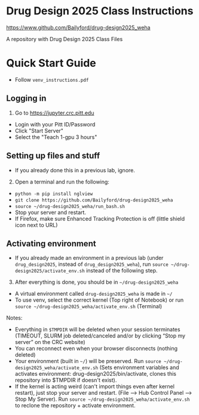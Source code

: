 # Drug Design 2025 Class Instructions
https://www.github.com/Bailyford/drug-design2025_weha

A repository with Drug Design 2025 Class Files

# Quick Start Guide
* Follow `venv_instructions.pdf`

## Logging in
1.	Go to https://jupyter.crc.pitt.edu
* Login with your Pitt ID/Password
* Click "Start Server"
* Select the "Teach 1-gpu 3 hours"

## Setting up files and stuff
* If you already done this in a previous lab, ignore.
2.	Open a terminal and run the following:
* ``python -m pip install nglview``
*	``git clone https://github.com/Bailyford/drug-design2025_weha``
*	``source ~/drug-design2025_weha/run_bash.sh``
*	Stop your server and restart.
*	If Firefox, make sure Enhanced Tracking Protection is off (little shield icon next to URL)

## Activating environment
* If you already made an environment in a previous lab (under ``drug_design2025``, instead of ``drug_design2025_weha``), run ``source ~/drug-design2025/activate_env.sh`` instead of the following step.
3.	After everything is done, you should be in ``~/drug-design2025_weha``
* A virtual environment called ``drug-design2025_weha`` is made in ``~/``
* To use venv, select the correct kernel (Top right of Notebook) or run ``source ~/drug-design2025_weha/activate_env.sh`` (Terminal)

Notes:
* Everything in ``$TMPDIR`` will be deleted when your session terminates (TIMEOUT, SLURM job deleted/canceled and/or by clicking “Stop my server” on the CRC website)
* You can reconnect even when your browser disconnects (nothing deleted)
* Your environment (built in ``~/``) will be preserved. Run ``source ~/drug-design2025_weha/activate_env.sh`` (Sets environment variables and activates environment: drug-design2025/bin/activate, clones this repository into $TMPDIR if doesn't exist).
* If the kernel is acting weird (can't import things even after kernel restart), just stop your server and restart. (File --> Hub Control Panel --> Stop My Server). Run ``source ~/drug-design2025_weha/activate_env.sh`` to reclone the repository + activate environment.
